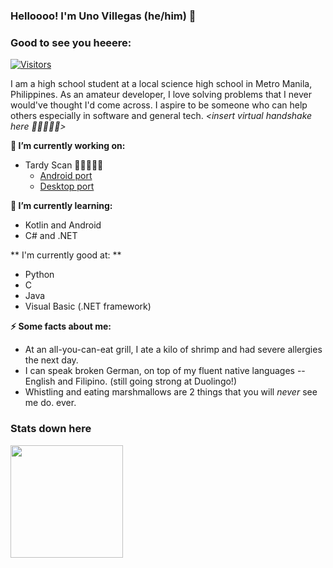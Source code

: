 ### Helloooo! I'm Uno Villegas (he/him) 💖

### Good to see you heeere: 
[![Visitors](https://api.visitorbadge.io/api/visitors?path=https%3A%2F%2Fgithub.com%2Funovil&label=visitors&countColor=%2337d67a&style=plastic)](https://visitorbadge.io/status?path=https%3A%2F%2Fgithub.com%2Funovil)

I am a high school student at a local science high school in Metro Manila, Philippines. As an amateur developer, I love solving problems that I never would've thought I'd come across. I aspire to be someone who can help others especially in software and general tech. *\<insert virtual handshake here 🥲🫱🏾‍🫲🏽\>*

**🔭 I’m currently working on:**
* Tardy Scan 👨‍🎓👩‍🎓🏫
  * [Android port](https://github.com/unovil/TardyScan-Android)
  * [Desktop port](https://github.com/unovil/TardyScan-Desktop)
  
**🌱 I’m currently learning:**
* Kotlin and Android
* C# and .NET

** I'm currently good at: **
* Python
* C
* Java
* Visual Basic (.NET framework)

**⚡ Some facts about me:**
* At an all-you-can-eat grill, I ate a kilo of shrimp and had severe allergies the next day.
* I can speak broken German, on top of my fluent native languages -- English and Filipino. (still going strong at Duolingo!)
* Whistling and eating marshmallows are 2 things that you will *never* see me do. ever.

### Stats down here

<img height="180em" src="https://github-readme-stats.vercel.app/api?username=unovil&show_icons=true&hide_border=true&&count_private=true&include_all_commits=true" />
<!--
**unovil/unovil** is a ✨ _special_ ✨ repository because its `README.md` (this file) appears on your GitHub profile.

Here are some ideas to get you started:

- 🔭 I’m currently working on ...
- 🌱 I’m currently learning ...
- 👯 I’m looking to collaborate on ...
- 🤔 I’m looking for help with ...
- 💬 Ask me about ...
- 📫 How to reach me: ...
- 😄 Pronouns: ...
- ⚡ Fun fact: ...
-->

